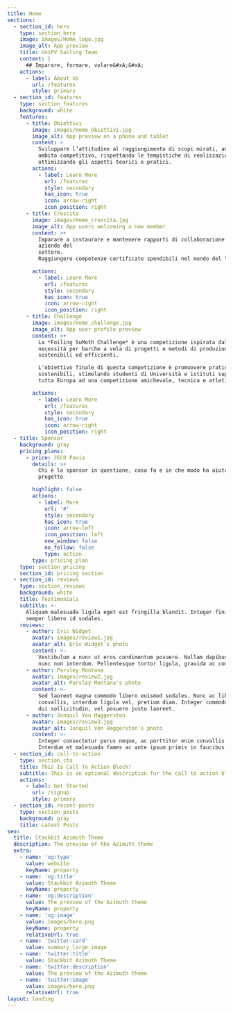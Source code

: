 ```yaml
---
title: Home
sections:
  - section_id: hero
    type: section_hero
    image: images/Home_logo.jpg
    image_alt: App preview
    title: UniPV Sailing Team
    content: |
      ## Imparare, formare, volare&#xA;&#xA;
    actions:
      - label: About Us
        url: /features
        style: primary
  - section_id: features
    type: section_features
    background: white
    features:
      - title: Obiettivi
        image: images/Home_obiettivi.jpg
        image_alt: App preview on a phone and tablet
        content: >
          Sviluppare l’attitudine al raggiungimento di scopi mirati, anche in
          ambito competitivo, rispettando le tempistiche di realizzazione e
          ottimizzando gli aspetti teorici e pratici.
        actions:
          - label: Learn More
            url: /features
            style: secondary
            has_icon: true
            icon: arrow-right
            icon_position: right
      - title: Crescita
        image: images/Home_crescita.jpg
        image_alt: App users welcoming a new member
        content: >+
          Imparare a instaurare e mantenere rapporti di collaborazione con le
          aziende del
          settore.                                                                                                       
          Raggiungere competenze certificate spendibili nel mondo del lavoro.

        actions:
          - label: Learn More
            url: /features
            style: secondary
            has_icon: true
            icon: arrow-right
            icon_position: right
      - title: Challenge
        image: images/Home_challenge.jpg
        image_alt: App user profile preview
        content: >+
          La *Foiling SuMoth Challenge* è una competizione ispirata dalla
          necessità per barche a vela di progetti e metodi di produzione più
          sostenibili ed efficienti.

          L'obiettivo finale di questa competizione è promuovere pratiche
          sostenibili, stimolando studenti di Università e istituti superiori di
          tutta Europa ad una competizione amichevole, tecnica e atletica.

        actions:
          - label: Learn More
            url: /features
            style: secondary
            has_icon: true
            icon: arrow-right
            icon_position: right
  - title: Sponsor
    background: gray
    pricing_plans:
      - price: JECO Pavia
        details: >+
          Chi è lo sponsor in questione, cosa fa e in che modo ha aiutato il
          progetto

        highlight: false
        actions:
          - label: More
            url: '#'
            style: secondary
            has_icon: true
            icon: arrow-left
            icon_position: left
            new_window: false
            no_follow: false
            type: action
        type: pricing_plan
    type: section_pricing
    section_id: pricing section
  - section_id: reviews
    type: section_reviews
    background: white
    title: Testimonials
    subtitle: >-
      Aliquam malesuada ligula eget est fringilla blandit. Integer finibus
      semper libero id sodales.
    reviews:
      - author: Eric Widget
        avatar: images/review1.jpg
        avatar_alt: Eric Widget's photo
        content: >-
          Vestibulum a nunc ut eros condimentum posuere. Nullam dapibus quis
          nunc non interdum. Pellentesque tortor ligula, gravida ac commodo eu.
      - author: Parsley Montana
        avatar: images/review2.jpg
        avatar_alt: Parsley Montana's photo
        content: >-
          Sed laoreet magna commodo libero euismod sodales. Nunc ac libero
          convallis, interdum ligula vel, pretium diam. Integer commodo sem at
          dui sollicitudin, vel posuere justo laoreet.
      - author: Jonquil Von Haggerston
        avatar: images/review3.jpg
        avatar_alt: Jonquil Von Haggerston's photo
        content: >-
          Integer consectetur purus neque, ac porttitor enim convallis vitae.
          Interdum et malesuada fames ac ante ipsum primis in faucibus.
  - section_id: call-to-action
    type: section_cta
    title: This Is Call To Action Block!
    subtitle: This is an optional description for the call to action block.
    actions:
      - label: Get Started
        url: /signup
        style: primary
  - section_id: recent-posts
    type: section_posts
    background: gray
    title: Latest Posts
seo:
  title: Stackbit Azimuth Theme
  description: The preview of the Azimuth theme
  extra:
    - name: 'og:type'
      value: website
      keyName: property
    - name: 'og:title'
      value: Stackbit Azimuth Theme
      keyName: property
    - name: 'og:description'
      value: The preview of the Azimuth theme
      keyName: property
    - name: 'og:image'
      value: images/hero.png
      keyName: property
      relativeUrl: true
    - name: 'twitter:card'
      value: summary_large_image
    - name: 'twitter:title'
      value: Stackbit Azimuth Theme
    - name: 'twitter:description'
      value: The preview of the Azimuth theme
    - name: 'twitter:image'
      value: images/hero.png
      relativeUrl: true
layout: landing
---
```

